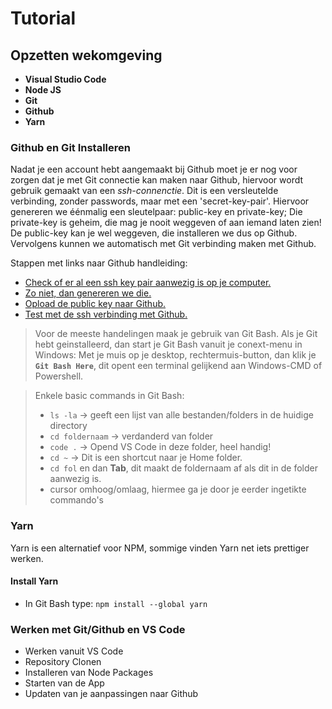 # Tutorial

## Opzetten wekomgeving

* **Visual Studio Code**
* **Node JS**
* **Git**
* **Github**
* **Yarn**

### Github en Git Installeren

Nadat je een account hebt aangemaakt bij Github moet je er nog voor zorgen dat je met Git connectie kan maken naar Github, hiervoor wordt gebruik gemaakt van een *ssh-connenctie*.
Dit is een versleutelde verbinding, zonder passwords, maar met een 'secret-key-pair'. Hiervoor genereren we éénmalig een sleutelpaar: public-key en private-key; Die private-key is geheim, die mag je nooit weggeven of aan iemand laten zien! De public-key kan je wel weggeven, die installeren we dus op Github. Vervolgens kunnen we automatisch met Git verbinding maken met Github.

Stappen met links naar Github handleiding:

* [Check of er al een ssh key pair aanwezig is op je computer.](https://docs.github.com/en/authentication/connecting-to-github-with-ssh/checking-for-existing-ssh-keys) 
* [Zo niet, dan genereren we die.](https://docs.github.com/en/authentication/connecting-to-github-with-ssh/generating-a-new-ssh-key-and-adding-it-to-the-ssh-agent)
* [Opload de public key naar Github.](https://docs.github.com/en/authentication/connecting-to-github-with-ssh/adding-a-new-ssh-key-to-your-github-account)
* [Test met de ssh verbinding met Github.](https://docs.github.com/en/authentication/connecting-to-github-with-ssh/testing-your-ssh-connection)

> Voor de meeste handelingen maak je gebruik van Git Bash. Als je Git hebt geinstalleerd, dan start je Git Bash vanuit je conext-menu in Windows: Met je muis op je desktop, rechtermuis-button, dan klik je **`Git Bash Here`**, dit opent een terminal gelijkend aan Windows-CMD of Powershell.

> Enkele basic commands in Git Bash:
>* `ls -la` -> geeft een lijst van alle bestanden/folders in de huidige directory
>* `cd foldernaam` -> verdanderd van folder
>* `code .` -> Opend VS Code in deze folder, heel handig!
>* `cd ~` -> Dit is een shortcut naar je Home folder.
>* `cd fol` en dan **Tab**, dit maakt de foldernaam af als dit in de folder aanwezig is.
>* cursor omhoog/omlaag, hiermee ga je door je eerder ingetikte commando's

### Yarn

Yarn is een alternatief voor NPM, sommige vinden Yarn net iets prettiger werken.

#### Install Yarn

* In Git Bash type: `npm install --global yarn`

### Werken met Git/Github en VS Code

* Werken vanuit VS Code
* Repository Clonen
* Installeren van Node Packages
* Starten van de App
* Updaten van je aanpassingen naar Github


